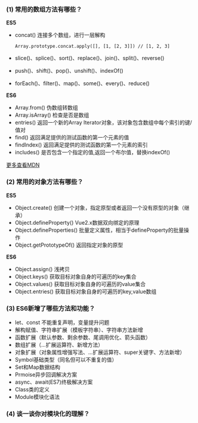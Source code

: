### (1) 常用的数组方法有哪些？
**ES5**
+ concat() 连接多个数组，进行一层解构

  `Array.prototype.concat.apply([], [1, [2, 3]]) // [1, 2, 3]`
+ slice()、splice()、sort()、replace()、join()、split()、reverse()
+ push()、shift()、pop()、unshift()、indexOf()
+ forEach()、filter()、map()、some()、every()、reduce()

**ES6**
+ Array.from() 伪数组转数组
+ Array.isArray() 检查是否是数组
+ entries() 返回一个新的Array Iterator对象，该对象包含数组中每个索引的键/值对
+ find() 返回满足提供的测试函数的第一个元素的值
+ findIndex() 返回满足提供的测试函数的第一个元素的索引
+ includes() 是否包含一个指定的值,返回一个布尔值，替换indexOf()

[更多查看MDN](https://developer.mozilla.org/zh-CN/docs/Web/JavaScript/Reference/Global_Objects/Array)
### (2) 常用的对象方法有哪些？
**ES5**
+ Object.create() 创建一个对象，指定原型或者返回一个没有原型的对象（继承）
+ Object.defineProperty() Vue2.x数据双向绑定的原理
+ Object.defineProperties() 批量定义属性，相当于defineProperty的批量操作
+ Object.getPrototypeOf() 返回指定对象的原型

**ES6**
+ Object.assign() 浅拷贝
+ Object.keys() 获取目标对象自身的可遍历的key集合
+ Object.values() 获取目标对象自身的可遍历的value集合
+ Object.entries() 获取目标对象自身的可遍历的key,value数组
### (3) ES6新增了哪些方法和功能？
+ let、const 不能重复声明，变量提升问题
+ 解构赋值、字符串扩展（模板字符串）、字符串方法新增
+ 函数扩展（默认参数、剩余参数、尾调用优化、箭头函数）
+ 数组扩展（...扩展运算符、新增方法）
+ 对象扩展（对象属性增强写法、...扩展运算符、super关键字、方法新增）
+ Symbol基础类型（同名但可以不重复的值）
+ Set和Map数据结构
+ Prmoise异步回调解决方案
+ async、await(ES7)终极解决方案
+ Class类的定义
+ Module模块化语法

### (4) 谈一谈你对模块化的理解？
